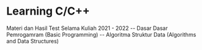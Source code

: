 # Learning C/C++
Materi dan Hasil Test Selama Kuliah
2021 - 2022
-- Dasar Dasar Pemrogamram (Basic Programming)
-- Algoritma Struktur Data (Algorithms and Data Structures)
